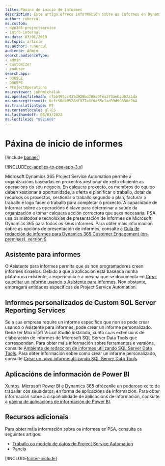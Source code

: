 ```yaml
---
title: Páxina de inicio de informes
description: Este artigo ofrece información sobre os informes en Dynamics 365 Project Service Automation.
author: ruhercul
ms.custom:
- dyn365-projectservice
- intro-internal
ms.date: 03/01/2019
ms.topic: article
ms.author: ruhercul
audience: Admin
search.audienceType:
- admin
- customizer
- enduser
search.app:
- D365CE
- D365PS
- ProjectOperations
ms.reviewer: johnmichalak
ms.openlocfilehash: cf55495cc435d929bd305c9fea270aeb2d62a3da
ms.sourcegitcommit: 6cfc50d89528df977a8f6a55c1ad39d99800d9b4
ms.translationtype: MT
ms.contentlocale: gl-ES
ms.lasthandoff: 06/03/2022
ms.locfileid: "8921668"
---
```

# <a name="reporting-home-page"></a>Páxina de inicio de informes

[!include [banner](../includes/psa-now-project-operations.md)]

[!INCLUDE[cc-applies-to-psa-app-3.x](../includes/cc-applies-to-psa-app-3x.md)]

Microsoft Dynamics 365 Project Service Automation permite a organizacións baseadas en proxectos xestionar de xeito eficiente as operacións do seu negocio. En calquera proxecto, os membros do equipo deben xestionar a oportunidade, a oferta e planificar o traballo, dotar de recursos os proxectos, xestionar o traballo segundo o plan, facturar o traballo e logo facer o traballo para completar o proxecto. A capacidade de informar sobre as operacións é clave para determinar a saúde da organización e tomar calquera acción correctora que sexa necesaria. PSA usa os métodos e tecnoloxías de presentación de informes de Microsoft Dynamics 365 para todos os seus informes. Para obter máis información sobre as opcións de presentación de informes, consulte a [Guía de redacción de informes para Dynamics 365 Customer Engagement (on-premises), versión 9](/dynamics365/customerengagement/on-premises/analytics/reporting-analytics-with-dynamics-365).

## <a name="report-wizard"></a>Asistente para informes

O Asistente para informes permita que os non programadores creen informes sinxelos. Debido a que a aplicación está baseada nunha plataforma existente, a experiencia é a mesma que se documenta en [Crear ou editar un informe usando o Asistente para informes](/dynamics365/customerengagement/on-premises/basics/create-edit-copy-report-wizard). Non obstante, empregará entidades específicas de Project Service Automation.

## <a name="custom-sql-server-reporting-services-reports"></a>Informes personalizados de Custom SQL Server Reporting Services

Se a súa empresa require un informe específico que non se pode crear usando o Asistente para informes, pode crear un informe personalizado. Debe ter Microsoft Visual Studio instalado, xunto coas extensións de elaboración de informes de Microsoft SQL Server Data Tools que correspondan. Para obter máis información sobre ferramentas e versións, consulte [Ambiente de redacción de informes utilizando SQL Server Data Tools](/dynamics365/customerengagement/on-premises/analytics/report-writing-environment-using-sql-server-data-tools). Para obter información sobre como crear un informe personalizado, consulte [Crear un novo informe utilizando SQL Server Data Tools](/dynamics365/customerengagement/on-premises/analytics/create-a-new-report-using-sql-server-data-tools).

## <a name="power-bi-insights-apps"></a>Aplicacións de información de Power BI

Xuntos, Microsoft Power BI e Dynamics 365 ofrécenlle un poderoso xeito de traballar cos seus datos, en forma de aplicacións de información. Para obter información sobre a dispoñibilidade de aplicacións de información, consulte a [páxina de aplicacións de información de Power BI](https://powerbi.microsoft.com/power-bi-insights-apps/).


## <a name="additional-resources"></a>Recursos adicionais
Para obter máis información sobre os informes en PSA, consulte os seguintes artigos:

- [Traballo co modelo de datos de Project Service Automation](reports-working-project-service-data-model.md)
- [Paneis](reports-dashboards.md)



[!INCLUDE[footer-include](../includes/footer-banner.md)]
